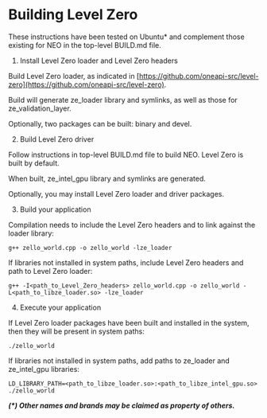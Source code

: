 # Building Level Zero

These instructions have been tested on Ubuntu* and complement those existing for NEO in the top-level BUILD.md file.

1. Install Level Zero loader and Level Zero headers

Build Level Zero loader, as indicated in [https://github.com/oneapi-src/level-zero](https://github.com/oneapi-src/level-zero).

Build will generate ze_loader library and symlinks, as well as those for ze_validation_layer.

Optionally, two packages can be built: binary and devel.

2. Build Level Zero driver

Follow instructions in top-level BUILD.md file to build NEO. Level Zero is built by default.

When built, ze_intel_gpu library and symlinks are generated.

Optionally, you may install Level Zero loader and driver packages.

3. Build your application

Compilation needs to include the Level Zero headers and to link against the loader library:

```shell
g++ zello_world.cpp -o zello_world -lze_loader
```

If libraries not installed in system paths, include Level Zero headers and path to Level Zero loader:

```shell
g++ -I<path_to_Level_Zero_headers> zello_world.cpp -o zello_world -L<path_to_libze_loader.so> -lze_loader
```

4. Execute your application

If Level Zero loader packages have been built and installed in the system, then they will be present in system paths:

```shell
./zello_world
```

If libraries not installed in system paths, add paths to ze_loader and ze_intel_gpu libraries:

```shell
LD_LIBRARY_PATH=<path_to_libze_loader.so>:<path_to_libze_intel_gpu.so> ./zello_world
```

___(*) Other names and brands may be claimed as property of others.___